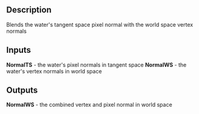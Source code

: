 ## Description
Blends the water's tangent space pixel normal with the world space vertex normals

## Inputs
**NormalTS** - the water's pixel normals in tangent space
**NormalWS** - the water's vertex normals in world space

## Outputs
**NormalWS** - the combined vertex and pixel normal in world space